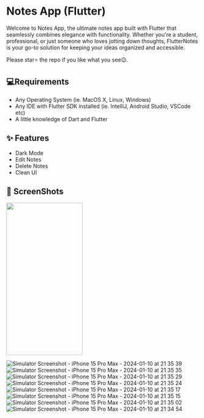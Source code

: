 # Notes App (Flutter)

Welcome to Notes App, the ultimate notes app built with Flutter that seamlessly combines elegance with functionality. Whether you're a student, professional, or just someone who loves jotting down thoughts, FlutterNotes is your go-to solution for keeping your ideas organized and accessible.

Please star⭐ the repo if you like what you see😉.

## 💻Requirements

- Any Operating System (ie. MacOS X, Linux, Windows)
- Any IDE with Flutter SDK installed (ie. IntelliJ, Android Studio, VSCode etc)
- A little knowledge of Dart and Flutter

## ✨ Features

- Dark Mode
- Edit Notes
- Delete Notes
- Clean UI

## 📸 ScreenShots

<img src="[https://camo.githubusercontent.com/...](https://github.com/AnupamSrivastava003/Notes-Flutter/assets/125076213/7d588835-bb2f-42ff-ac93-caa17ed07512)" data-canonical-src="https://gyazo.com/eb5c5741b6a9a16c692170a41a49c858.png" width="200" height="400" />

![Simulator Screenshot - iPhone 15 Pro Max - 2024-01-10 at 21 35 39](https://github.com/AnupamSrivastava003/Notes-Flutter/assets/125076213/e7991609-ed55-4d01-852b-e5244a94d8cc)
![Simulator Screenshot - iPhone 15 Pro Max - 2024-01-10 at 21 35 35](https://github.com/AnupamSrivastava003/Notes-Flutter/assets/125076213/5110728e-fa09-4368-8356-28c0c087d38b) 
![Simulator Screenshot - iPhone 15 Pro Max - 2024-01-10 at 21 35 29](https://github.com/AnupamSrivastava003/Notes-Flutter/assets/125076213/e09be8b2-ae20-48d8-9828-7444d4143a57) 
![Simulator Screenshot - iPhone 15 Pro Max - 2024-01-10 at 21 35 24](https://github.com/AnupamSrivastava003/Notes-Flutter/assets/125076213/2dba9065-4e0a-4d3e-8ad3-000606b16236)  
![Simulator Screenshot - iPhone 15 Pro Max - 2024-01-10 at 21 35 17](https://github.com/AnupamSrivastava003/Notes-Flutter/assets/125076213/b3dfa16a-7e24-442e-9af6-9c35f3514cec)
![Simulator Screenshot - iPhone 15 Pro Max - 2024-01-10 at 21 35 15](https://github.com/AnupamSrivastava003/Notes-Flutter/assets/125076213/8770f6fd-2ba9-4e6e-b64d-9fe8323bb2ed)
![Simulator Screenshot - iPhone 15 Pro Max - 2024-01-10 at 21 35 02](https://github.com/AnupamSrivastava003/Notes-Flutter/assets/125076213/5f402804-2d0b-4b2b-8f08-20c66b7ddfce) 
![Simulator Screenshot - iPhone 15 Pro Max - 2024-01-10 at 21 34 54](https://github.com/AnupamSrivastava003/Notes-Flutter/assets/125076213/c1f7ca18-0c2a-4a0c-8ebe-9906e58959ca) 
